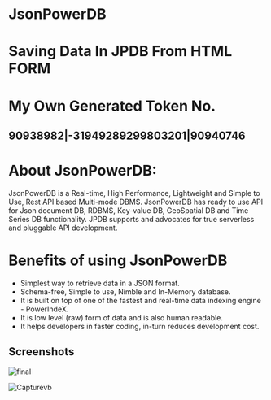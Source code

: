 
# JsonPowerDB

# Saving Data In JPDB From HTML FORM

# My Own Generated Token No.
##  90938982|-31949289299803201|90940746

# About JsonPowerDB:
 
 JsonPowerDB is a Real-time, High Performance, Lightweight and Simple to Use, Rest API based Multi-mode DBMS. JsonPowerDB has ready to use API for Json document DB, RDBMS, Key-value DB, GeoSpatial DB and Time Series DB functionality. JPDB supports and advocates for true serverless and pluggable API development.
 
 # Benefits of using JsonPowerDB

- Simplest way to retrieve data in a JSON format.
- Schema-free, Simple to use, Nimble and In-Memory database.
- It is built on top of one of the fastest and real-time data indexing engine - PowerIndeX.
- It is low level (raw) form of data and is also human readable.
- It helps developers in faster coding, in-turn reduces development cost.

## Screenshots

![final](https://user-images.githubusercontent.com/106461690/171502074-d22ccfa0-cf97-4eb5-88d5-f8ca5ab99cfe.JPG)


![Capturevb](https://user-images.githubusercontent.com/106461690/171491772-23792824-2c3a-4d6c-9f11-03550bc5ed18.JPG)





